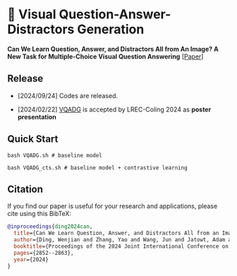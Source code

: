 # 🌋 Visual Question-Answer-Distractors Generation

**Can We Learn Question, Answer, and Distractors All from An Image? A New Task for Multiple-Choice Visual Question Answering** [[Paper](https://aclanthology.org/2024.lrec-main.254.pdf)] <br>

## Release

- [2024/09/24] Codes are released.

- [2024/02/22] [VQADG](https://aclanthology.org/2024.lrec-main.254.pdf) is accepted by LREC-Coling 2024 as **poster presentation**


## Quick Start

```Shell
bash VQADG.sh # baseline model

bash VQADG_cts.sh # baseline model + contrastive learning
```

## Citation

If you find our paper is useful for your research and applications, please cite using this BibTeX:
```bibtex
@inproceedings{ding2024can,
  title={Can We Learn Question, Answer, and Distractors All from an Image? A New Task for Multiple-choice Visual Question Answering},
  author={Ding, Wenjian and Zhang, Yao and Wang, Jun and Jatowt, Adam and Yang, Zhenglu},
  booktitle={Proceedings of the 2024 Joint International Conference on Computational Linguistics, Language Resources and Evaluation (LREC-COLING 2024)},
  pages={2852--2863},
  year={2024}
}